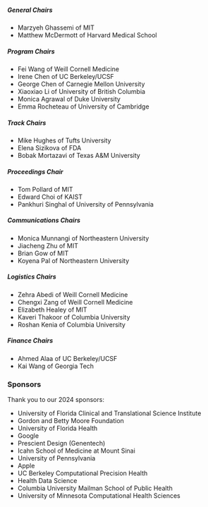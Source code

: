 
##### **General Chairs**
- Marzyeh Ghassemi of MIT
- Matthew McDermott of Harvard Medical School
##### **Program Chairs**
- Fei Wang of Weill Cornell Medicine
- Irene Chen of UC Berkeley/UCSF 
- George Chen of Carnegie Mellon University
- Xiaoxiao Li of University of British Columbia
- Monica Agrawal of Duke University
- Emma Rocheteau of University of Cambridge
##### **Track Chairs**
- Mike Hughes of Tufts University 
- Elena Sizikova of FDA
- Bobak Mortazavi of Texas A&M University
##### **Proceedings Chair**
- Tom Pollard of MIT 
- Edward Choi of KAIST 
- Pankhuri Singhal of University of Pennsylvania
##### **Communications Chairs**
- Monica Munnangi of Northeastern University
- Jiacheng Zhu of MIT
- Brian Gow of MIT 
- Koyena Pal of Northeastern University
##### **Logistics Chairs**
- Zehra Abedi of Weill Cornell Medicine
- Chengxi Zang of Weill Cornell Medicine
- Elizabeth Healey of MIT 
- Kaveri Thakoor of Columbia University
- Roshan Kenia of Columbia University 
##### **Finance Chairs**
- Ahmed Alaa of UC Berkeley/UCSF
- Kai Wang of Georgia Tech


### Sponsors
Thank you to our 2024 sponsors:

- University of Florida Clinical and Translational Science Institute
- Gordon and Betty Moore Foundation
- University of Florida Health
- Google
- Prescient Design (Genentech)
- Icahn School of Medicine at Mount Sinai
- University of Pennsylvania
- Apple 
- UC Berkeley Computational Precision Health
- Health Data Science
- Columbia University Mailman School of Public Health
- University of Minnesota Computational Health Sciences
